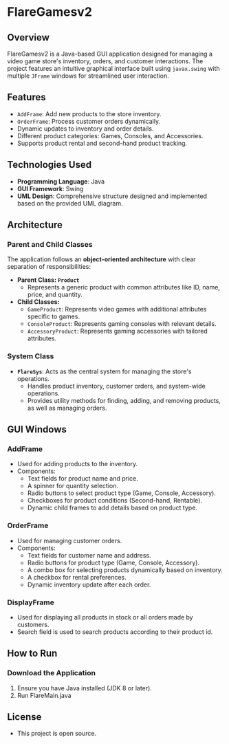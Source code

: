# FlareGamesv2

## Overview
FlareGamesv2 is a Java-based GUI application designed for managing a video game store's inventory, orders, and customer interactions. The project features an intuitive graphical interface built using `javax.swing` with multiple `JFrame` windows for streamlined user interaction.

## Features
- `AddFrame`: Add new products to the store inventory.
- `OrderFrame`: Process customer orders dynamically.
- Dynamic updates to inventory and order details.
- Different product categories: Games, Consoles, and Accessories.
- Supports product rental and second-hand product tracking.

## Technologies Used
- **Programming Language**: Java
- **GUI Framework**: Swing
- **UML Design**: Comprehensive structure designed and implemented based on the provided UML diagram.


## Architecture
### Parent and Child Classes
The application follows an **object-oriented architecture** with clear separation of responsibilities:
- **Parent Class: `Product`**
  - Represents a generic product with common attributes like ID, name, price, and quantity.
- **Child Classes:**
  - `GameProduct`: Represents video games with additional attributes specific to games.
  - `ConsoleProduct`: Represents gaming consoles with relevant details.
  - `AccessoryProduct`: Represents gaming accessories with tailored attributes.

### System Class
- **`FlareSys`**: Acts as the central system for managing the store's operations.
  - Handles product inventory, customer orders, and system-wide operations.
  - Provides utility methods for finding, adding, and removing products, as well as managing orders.
## GUI Windows
### AddFrame
- Used for adding products to the inventory.
- Components:
  - Text fields for product name and price.
  - A spinner for quantity selection.
  - Radio buttons to select product type (Game, Console, Accessory).
  - Checkboxes for product conditions (Second-hand, Rentable).
  - Dynamic child frames to add details based on product type.

### OrderFrame
- Used for managing customer orders.
- Components:
  - Text fields for customer name and address.
  - Radio buttons for product type (Game, Console, Accessory).
  - A combo box for selecting products dynamically based on inventory.
  - A checkbox for rental preferences.
  - Dynamic inventory update after each order.

### DisplayFrame
  - Used for displaying all products in stock or all orders made by customers.
  - Search field is used to search products according to their product id.

## How to Run
### Download the Application
  1. Ensure you have Java installed (JDK 8 or later).
  2. Run FlareMain.java

## License
  - This project is open source. 

